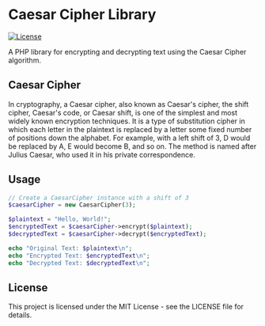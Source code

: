 # Caesar Cipher Library

[![License](https://img.shields.io/badge/license-MIT-blue.svg)](https://github.com/ramazancetinkaya/caesar-cipher/blob/master/LICENSE)

A PHP library for encrypting and decrypting text using the Caesar Cipher algorithm.

## Caesar Cipher

In cryptography, a Caesar cipher, also known as Caesar's cipher, the shift cipher, Caesar's code, or Caesar shift, is one of the simplest and most widely known encryption techniques. It is a type of substitution cipher in which each letter in the plaintext is replaced by a letter some fixed number of positions down the alphabet. For example, with a left shift of 3, D would be replaced by A, E would become B, and so on. The method is named after Julius Caesar, who used it in his private correspondence.

## Usage

```php
// Create a CaesarCipher instance with a shift of 3
$caesarCipher = new CaesarCipher(3);

$plaintext = "Hello, World!";
$encryptedText = $caesarCipher->encrypt($plaintext);
$decryptedText = $caesarCipher->decrypt($encryptedText);

echo "Original Text: $plaintext\n";
echo "Encrypted Text: $encryptedText\n";
echo "Decrypted Text: $decryptedText\n";
```

## License

This project is licensed under the MIT License - see the LICENSE file for details.
